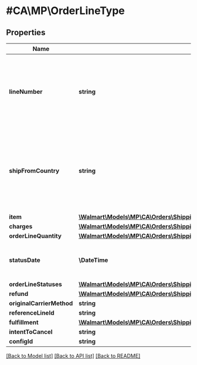 # #CA\MP\OrderLineType

## Properties

Name | Type | Description | Notes
------------ | ------------- | ------------- | -------------
**lineNumber** | **string** | The line number associated with the details for each individual item in the purchase order |
**shipFromCountry** | **string** | The ship from country is associated with the details for each individual item in the purchase order | [optional]
**item** | [**\Walmart\Models\MP\CA\Orders\ShippingUpdatesCA200ResponseOrderLinesOrderLineInnerItem**](ShippingUpdatesCA200ResponseOrderLinesOrderLineInnerItem.md) |  |
**charges** | [**\Walmart\Models\MP\CA\Orders\ShippingUpdatesCA200ResponseOrderLinesOrderLineInnerCharges**](ShippingUpdatesCA200ResponseOrderLinesOrderLineInnerCharges.md) |  |
**orderLineQuantity** | [**\Walmart\Models\MP\CA\Orders\ShippingUpdatesCARequestOrderLinesOrderLineInnerOrderLineStatusesOrderLineStatusInnerStatusQuantity**](ShippingUpdatesCARequestOrderLinesOrderLineInnerOrderLineStatusesOrderLineStatusInnerStatusQuantity.md) |  |
**statusDate** | **\DateTime** | The date shown on the recent order status |
**orderLineStatuses** | [**\Walmart\Models\MP\CA\Orders\ShippingUpdatesCA200ResponseOrderLinesOrderLineInnerOrderLineStatuses**](ShippingUpdatesCA200ResponseOrderLinesOrderLineInnerOrderLineStatuses.md) |  |
**refund** | [**\Walmart\Models\MP\CA\Orders\ShippingUpdatesCA200ResponseOrderLinesOrderLineInnerRefund**](ShippingUpdatesCA200ResponseOrderLinesOrderLineInnerRefund.md) |  | [optional]
**originalCarrierMethod** | **string** |  | [optional]
**referenceLineId** | **string** |  | [optional]
**fulfillment** | [**\Walmart\Models\MP\CA\Orders\ShippingUpdatesCA200ResponseOrderLinesOrderLineInnerFulfillment**](ShippingUpdatesCA200ResponseOrderLinesOrderLineInnerFulfillment.md) |  | [optional]
**intentToCancel** | **string** |  | [optional]
**configId** | **string** |  | [optional]


[[Back to Model list]](../) [[Back to API list]](../../Api/CA/MP) [[Back to README]](../../README.md)
